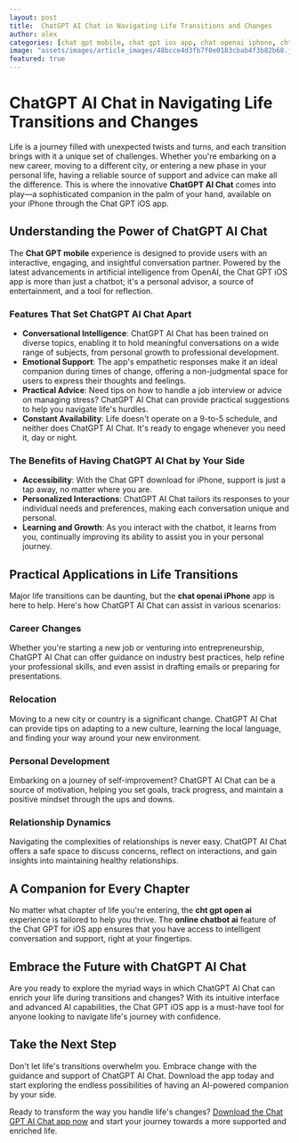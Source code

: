 ```yaml
---
layout: post
title:  ChatGPT AI Chat in Navigating Life Transitions and Changes
author: alex
categories: [chat gpt mobile, chat gpt ios app, chat openai iphone, cht gpt open ai, online chatbot ai, chat gpt for ios, chat gpt download for iphone]
image: "assets/images/article_images/48bcce4d3fb7f0e0183cbab4f3b82b68.jpg"
featured: true
---
```


# ChatGPT AI Chat in Navigating Life Transitions and Changes

Life is a journey filled with unexpected twists and turns, and each transition brings with it a unique set of challenges. Whether you're embarking on a new career, moving to a different city, or entering a new phase in your personal life, having a reliable source of support and advice can make all the difference. This is where the innovative **ChatGPT AI Chat** comes into play—a sophisticated companion in the palm of your hand, available on your iPhone through the Chat GPT iOS app.

## Understanding the Power of ChatGPT AI Chat

The **Chat GPT mobile** experience is designed to provide users with an interactive, engaging, and insightful conversation partner. Powered by the latest advancements in artificial intelligence from OpenAI, the Chat GPT iOS app is more than just a chatbot; it's a personal advisor, a source of entertainment, and a tool for reflection.

### Features That Set ChatGPT AI Chat Apart

- **Conversational Intelligence**: ChatGPT AI Chat has been trained on diverse topics, enabling it to hold meaningful conversations on a wide range of subjects, from personal growth to professional development.
- **Emotional Support**: The app's empathetic responses make it an ideal companion during times of change, offering a non-judgmental space for users to express their thoughts and feelings.
- **Practical Advice**: Need tips on how to handle a job interview or advice on managing stress? ChatGPT AI Chat can provide practical suggestions to help you navigate life's hurdles.
- **Constant Availability**: Life doesn't operate on a 9-to-5 schedule, and neither does ChatGPT AI Chat. It's ready to engage whenever you need it, day or night.

### The Benefits of Having ChatGPT AI Chat by Your Side

- **Accessibility**: With the Chat GPT download for iPhone, support is just a tap away, no matter where you are.
- **Personalized Interactions**: ChatGPT AI Chat tailors its responses to your individual needs and preferences, making each conversation unique and personal.
- **Learning and Growth**: As you interact with the chatbot, it learns from you, continually improving its ability to assist you in your personal journey.

## Practical Applications in Life Transitions

Major life transitions can be daunting, but the **chat openai iPhone** app is here to help. Here's how ChatGPT AI Chat can assist in various scenarios:

### Career Changes

Whether you're starting a new job or venturing into entrepreneurship, ChatGPT AI Chat can offer guidance on industry best practices, help refine your professional skills, and even assist in drafting emails or preparing for presentations.

### Relocation

Moving to a new city or country is a significant change. ChatGPT AI Chat can provide tips on adapting to a new culture, learning the local language, and finding your way around your new environment.

### Personal Development

Embarking on a journey of self-improvement? ChatGPT AI Chat can be a source of motivation, helping you set goals, track progress, and maintain a positive mindset through the ups and downs.

### Relationship Dynamics

Navigating the complexities of relationships is never easy. ChatGPT AI Chat offers a safe space to discuss concerns, reflect on interactions, and gain insights into maintaining healthy relationships.

## A Companion for Every Chapter

No matter what chapter of life you're entering, the **cht gpt open ai** experience is tailored to help you thrive. The **online chatbot ai** feature of the Chat GPT for iOS app ensures that you have access to intelligent conversation and support, right at your fingertips.

## Embrace the Future with ChatGPT AI Chat

Are you ready to explore the myriad ways in which ChatGPT AI Chat can enrich your life during transitions and changes? With its intuitive interface and advanced AI capabilities, the Chat GPT iOS app is a must-have tool for anyone looking to navigate life's journey with confidence.

## Take the Next Step

Don't let life's transitions overwhelm you. Embrace change with the guidance and support of ChatGPT AI Chat. Download the app today and start exploring the endless possibilities of having an AI-powered companion by your side.

Ready to transform the way you handle life's changes? [Download the Chat GPT AI Chat app now](https://apps.apple.com/us/app/ai-ask-chat-with-ai-bots/id6472484891) and start your journey towards a more supported and enriched life.